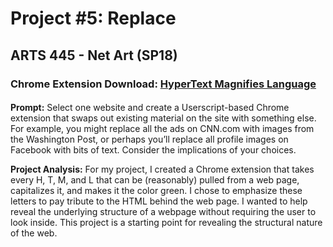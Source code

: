 # Project #5: Replace
## ARTS 445 - Net Art (SP18)

### Chrome Extension Download: [HyperText Magnifies Language](https://chrome.google.com/webstore/detail/hypertext-magnifies-langu/ccmcidphkengjfdefehiemdkbpngdppe)

#### 
**Prompt:** 
Select one website and create a Userscript-based Chrome extension that swaps out
existing material on the site with something else. For example, you might replace all the 
ads on CNN.com with images from the Washington Post, or perhaps you’ll replace all profile 
images on Facebook with bits of text. Consider the implications of your choices.

**Project Analysis:** For my project, I created a Chrome extension that takes every 
H, T, M, and L that can be (reasonably) pulled from a web page, capitalizes it, and 
makes it the color green. I chose to emphasize these letters to pay tribute to the 
HTML behind the web page. I wanted to help reveal the underlying structure of a 
webpage without requiring the user to look inside. This project is a starting point
for revealing the structural nature of the web. 
